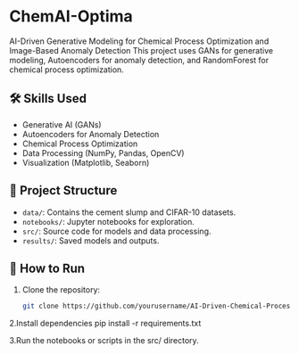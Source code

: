 # ChemAI-Optima
AI-Driven Generative Modeling for Chemical Process Optimization and Image-Based Anomaly Detection
This project uses GANs for generative modeling, Autoencoders for anomaly detection, and RandomForest for chemical process optimization.

## 🛠️ Skills Used
- Generative AI (GANs)
- Autoencoders for Anomaly Detection
- Chemical Process Optimization
- Data Processing (NumPy, Pandas, OpenCV)
- Visualization (Matplotlib, Seaborn)

## 📂 Project Structure
- `data/`: Contains the cement slump and CIFAR-10 datasets.
- `notebooks/`: Jupyter notebooks for exploration.
- `src/`: Source code for models and data processing.
- `results/`: Saved models and outputs.

## 🚀 How to Run
1. Clone the repository:
   ```bash
   git clone https://github.com/yourusername/AI-Driven-Chemical-Process-Optimization.git!  

2.Install dependencies
pip install -r requirements.txt

3.Run the notebooks or scripts in the src/ directory.
